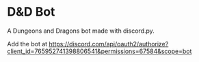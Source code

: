 # D&D Bot

A Dungeons and Dragons bot made with discord.py. 

Add the bot at https://discord.com/api/oauth2/authorize?client_id=765952741398806541&permissions=67584&scope=bot
